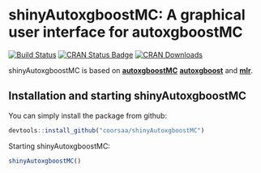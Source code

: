 # shinyAutoxgboostMC: A graphical user interface for autoxgboostMC

[![Build Status](https://travis-ci.org/coorsaa/shinyAutoxgboostMC.svg?branch=master)](https://travis-ci.org/coorsaa/shinyAutoxgboostMC)
[![CRAN Status Badge](http://www.r-pkg.org/badges/version/shinyAutoxgboostMC)](https://CRAN.R-project.org/package=shinyAutoxgboostMC)
[![CRAN Downloads](http://cranlogs.r-pkg.org/badges/shinyAutoxgboostMC)](https://cran.rstudio.com/web/packages/shinyAutoxgboostMC/index.html)

shinyAutoxgboostMC is based on [**autoxgboostMC**](https://github.com/pfistfl/autoxgboostMC) [**autoxgboost**](https://github.com/ja-thomas/autoxgboost) and [**mlr**](https://github.com/mlr-org/mlr#-machine-learning-in-r).

## Installation and starting shinyAutoxgboostMC

You can simply install the package from github:

```r
devtools::install_github("coorsaa/shinyAutoxgboostMC")
```
Starting shinyAutoxgboostMC:

```r
shinyAutoxgboostMC()
```
